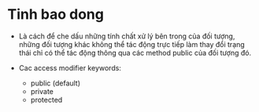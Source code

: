# Tinh bao dong

- Là cách để che dấu những tính chất xử lý bên trong của đối tượng, những đối tượng khác không thể tác động trực tiếp làm thay đổi trạng thái chỉ có thể tác động thông qua các method public của đối tượng đó.

- Cac access modifier keywords:
  - public (default)
  - private
  - protected
